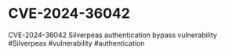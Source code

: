 # CVE-2024-36042
CVE-2024-36042 Silverpeas authentication bypass vulnerability #Silverpeas #vulnerability #authentication 
